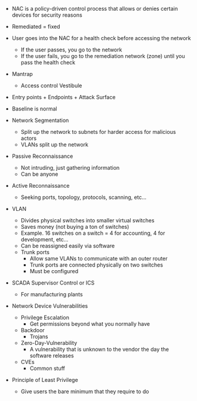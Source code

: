
- NAC is a policy-driven control process that allows or denies certain devices for security reasons
- Remediated = fixed

- User goes into the NAC for a health check before accessing the network
	- If the user passes, you go to the network
	- If the user fails, you go to the remediation network (zone) until you pass the health check

- Mantrap
	- Access control Vestibule

- Entry points + Endpoints + Attack Surface

- Baseline is normal

- Network Segmentation
	- Split up the network to subnets for harder access for malicious actors
	- VLANs split up the network 

- Passive Reconnaissance
	- Not intruding, just gathering information
	- Can be anyone

- Active Reconnaissance
	- Seeking ports, topology, protocols, scanning, etc...

- VLAN
	- Divides physical switches into smaller virtual switches
	- Saves money (not buying a ton of switches)
	- Example. 16 switches on a switch = 4 for accounting, 4 for development, etc...
	- Can be reassigned easily via software
	- Trunk ports
		- Allow same VLANs to communicate with an outer router
		- Trunk ports are connected physically on two switches 
		- Must be configured

- SCADA Supervisor Control or ICS
	- For manufacturing plants

- Network Device Vulnerabilities 
	- Privilege Escalation
		- Get permissions beyond what you normally have
	- Backdoor
		- Trojans
	- Zero-Day-Vulnerability
		- A vulnerability that is unknown to the vendor the day the software releases
	- CVEs
		- Common stuff

- Principle of Least Privilege
	- Give users the bare minimum that they require to do 